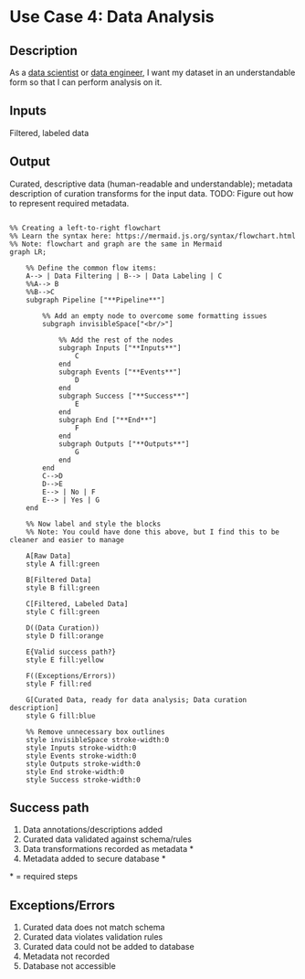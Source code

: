 # Use Case 4: Data Analysis

## Description

As a  <a href='https://github.com/MLOps-OpenAPI/arch-diagrams/blob/main/README.md#data-scientists'>data scientist</a> or <a href='https://github.com/MLOps-OpenAPI/arch-diagrams/blob/main/README.md#data-engineers'>data engineer</a>, I want my dataset in an understandable form so that I can perform analysis on it.

## Inputs

Filtered, labeled data

## Output

Curated, descriptive data (human-readable and understandable);
metadata description of curation transforms for the input data.
TODO: Figure out how to represent required metadata.

```mermaid

%% Creating a left-to-right flowchart
%% Learn the syntax here: https://mermaid.js.org/syntax/flowchart.html
%% Note: flowchart and graph are the same in Mermaid
graph LR;

    %% Define the common flow items:
    A--> | Data Filtering | B--> | Data Labeling | C
    %%A--> B
    %%B-->C
    subgraph Pipeline ["**Pipeline**"]
        
        %% Add an empty node to overcome some formatting issues
        subgraph invisibleSpace["<br/>"]

            %% Add the rest of the nodes
            subgraph Inputs ["**Inputs**"]
                C 
            end
            subgraph Events ["**Events**"]
                D
            end
            subgraph Success ["**Success**"]
                E
            end
            subgraph End ["**End**"]
                F
            end
            subgraph Outputs ["**Outputs**"]
                G
            end
        end
        C-->D
        D-->E
        E--> | No | F
        E--> | Yes | G
    end

    %% Now label and style the blocks
    %% Note: You could have done this above, but I find this to be cleaner and easier to manage

    A[Raw Data]
    style A fill:green

    B[Filtered Data]
    style B fill:green

    C[Filtered, Labeled Data]
    style C fill:green

    D((Data Curation))
    style D fill:orange

    E{Valid success path?}
    style E fill:yellow

    F((Exceptions/Errors))
    style F fill:red

    G[Curated Data, ready for data analysis; Data curation description]
    style G fill:blue

    %% Remove unnecessary box outlines
    style invisibleSpace stroke-width:0
    style Inputs stroke-width:0
    style Events stroke-width:0
    style Outputs stroke-width:0
    style End stroke-width:0
    style Success stroke-width:0

```


## Success path

1. Data annotations/descriptions added
2. Curated data validated against schema/rules
3. Data transformations recorded as metadata *
4. Metadata added to secure database *
    

\* = required steps

## Exceptions/Errors

1. Curated data does not match schema 
2. Curated data violates validation rules
3. Curated data could not be added to database
4. Metadata not recorded
5. Database not accessible
